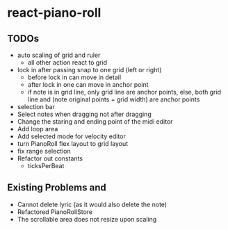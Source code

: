 # react-piano-roll

## TODOs

- auto scaling of grid and ruler
  - all other action react to grid
- lock in after passing snap to one grid (left or right)
  - before lock in can move in detail
  - after lock in one can move in anchor point
  - if note is in grid line, only grid line are anchor points, else, both grid line and (note original points + grid width) are anchor points
- selection bar
- Select notes when dragging not after dragging
- Change the staring and ending point of the midi editor
- Add loop area
- Add selected mode for velocity editor
- turn PianoRoll flex layout to grid layout
- fix range selection
- Refactor out constants
  - ticksPerBeat

## Existing Problems and

- Cannot delete lyric (as it would also delete the note)
- Refactored PianoRollStore
- The scrollable area does not resize upon scaling

